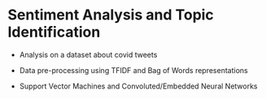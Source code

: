# Sentiment Analysis and Topic Identification

- Analysis on a dataset about covid tweets

- Data pre-processing using TFIDF and Bag of Words representations

- Support Vector Machines and Convoluted/Embedded Neural Networks
